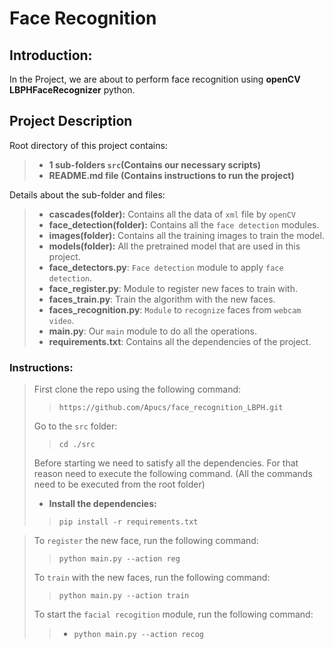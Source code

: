 # Face Recognition

## __Introduction:__  

   In the Project, we are about to perform face recognition using **openCV LBPHFaceRecognizer** python.


## __Project Description__

Root directory of this project contains:
>
> - **1 sub-folders `src`(Contains our necessary scripts)**
> - **README.md file (Contains instructions to run the project)**

Details about the sub-folder and files:
 >
 > - **cascades(folder):**  Contains all the data of `xml` file by `openCV`  
 > - **face_detection(folder):** Contains all the `face detection` modules.
 > - **images(folder):** Contains all the training images to train the model.
 > - **models(folder):** All the pretrained model that are used in this project.
 > - **face_detectors.py**: `Face detection` module to apply `face detection`.
 > - **face_register.py**: Module to register new faces to train with.
  > - **faces_train.py**: Train the algorithm with the new faces.
   > - **faces_recognition.py**: `Module` to `recognize`  faces from `webcam video`.
 > - **main.py**: Our `main` module to do all the operations.
 > - **requirements.txt**: Contains all the dependencies of the project.

>
### __Instructions:__

> First clone the repo using the following command:  
> > `https://github.com/Apucs/face_recognition_LBPH.git`  
>
> Go to the `src` folder:  
> > `cd ./src`
> 
> Before starting we need to satisfy all the dependencies. For that reason need to execute the following command. (All the commands need to be executed from the root folder)
>
> - __Install the dependencies:__  
>> `pip install -r requirements.txt`  

> To `register` the new face, run the following command:
> 
> >`python main.py --action reg`  
>
> To `train` with the new faces, run the following command:
>> `python main.py --action train`  
> 
> To  start the `facial recogition` module, run the following command:
> >  - `python main.py --action recog`  

